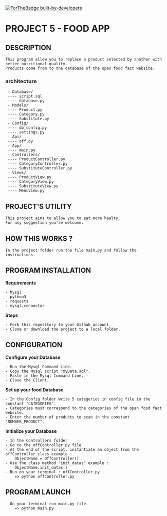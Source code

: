 [![ForTheBadge built-by-developers](http://ForTheBadge.com/images/badges/built-by-developers.svg)](https://GitHub.com/SyriusNico/)


# PROJECT 5 - FOOD APP

## DESCRIPTION
```
This program allow you to replace a product selected by another with better nutritional quality.
Products come from to the database of the open food fact website.
```
### architecture 

```
 - Database/
 ---- script.sql 
 ---- database.py 
 - Models/ 
 ---- Product.py
 ---- Category.py
 ---- Substitute.py
 - Config/
 ---- db_config.py 
 ---- settings.py
 - Api/
 ---- off.py 
 - App/
 ---- main.py 
 - Controllers/
 ---- ProductController.py 
 ---- CategoryController.py 
 ---- SubstituteController.py 
 - Views/
 ---- ProductView.py 
 ---- CategoryView.py
 ---- SubstituteView.py
 ---- MenuView.py
```

## PROJECT'S UTILITY
```
This project aims to allow you to eat more healty. 
For any suggestion you're welcome.
```
## HOW THIS WORKS ?
```
In the project folder run the file main.py and follow the instructions.
```
## PROGRAM INSTALLATION

**Requirements**
```
- Mysql
- python3
- requests
- mysql.connector
```
**Steps**
```
- Fork this repository to your Github account.
- Clone or download the project to a local folder.
```
## CONFIGURATION

**Configure your Database**
```
- Run the Mysql Command Line.
- Copy the Mysql script "myData.sql".
- Paste in the Mysql Command Line.
- Close the Client.
```
**Set up your food Database**
```
- In the Config folder write 5 categories in config file in the constant "CATEGORIES".
- Categories must correspond to the categories of the open food fact website.
- Enter the number of products to scan in the constant "NUMBER_PRODUCT".

```
**Initialize your Database**
```
- In the Controllers folder
- Go to the offController.py file
- At the end of the script, instantiate an object from the offController class example : 
	ObjectName = OffController()
- Use the class method "init_datas" example :
	ObjectName.init_datas()
- Run on your terminal : offController.py
	=> python offController.py
```
## PROGRAM LAUNCH
```
- On your terminal run main.py file.
	=> python main.py
```